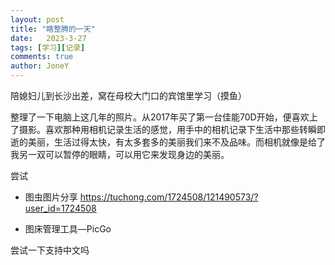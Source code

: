 ```yaml
---
layout: post
title: "瞎整腾的一天"
date:   2023-3-27
tags: [学习][记录]
comments: true
author: JoneY
---
```


陪媳妇儿到长沙出差，窝在母校大门口的宾馆里学习（摸鱼）

整理了一下电脑上这几年的照片。从2017年买了第一台佳能70D开始，便喜欢上了摄影。喜欢那种用相机记录生活的感觉，用手中的相机记录下生活中那些转瞬即逝的美丽，生活过得太快，有太多套多的美丽我们来不及品味。而相机就像是给了我另一双可以暂停的眼睛，可以用它来发现身边的美丽。


尝试

+ 图虫图片分享
https://tuchong.com/1724508/121490573/?user_id=1724508

+ 图床管理工具—PicGo 


<!-- more -->


尝试一下支持中文吗

